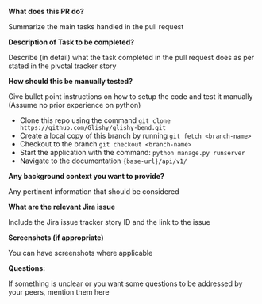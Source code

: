 **What does this PR do?**

Summarize the main tasks handled in the pull request

**Description of Task to be completed?**

Describe (in detail) what the task completed in the pull request does as per stated in the
pivotal tracker story

**How should this be manually tested?**

Give bullet point instructions on how to setup the code and test it manually (Assume no prior experience on python)

- Clone this repo using the command `git clone https://github.com/Glishy/glishy-bend.git`
- Create a local copy of this branch by running `git fetch <branch-name>`
- Checkout to the branch `git checkout <branch-name>`
- Start the application with the command: `python manage.py runserver`
- Navigate to the documentation `{base-url}/api/v1/`

**Any background context you want to provide?**

Any pertinent information that should be considered

**What are the relevant Jira issue**

Include the Jira issue tracker story ID and the link to the issue

**Screenshots (if appropriate)**

You can have screenshots where applicable

**Questions:**

If something is unclear or you want some questions to be addressed by your peers, mention them here
